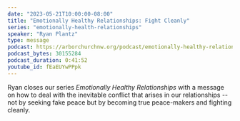 ```yaml
---
date: "2023-05-21T10:00:00-08:00"
title: "Emotionally Healthy Relationships: Fight Cleanly"
series: "emotionally-health-relationships"
speaker: "Ryan Plantz"
type: message
podcast: https://arborchurchnw.org/podcast/emotionally-healthy-relationships-fight-cleanly.mp3
podcast_bytes: 30155284
podcast_duration: 0:41:52
youtube_id: fEaEUYwPPpk
---
```


Ryan closes our series _Emotionally Healthy Relationships_ with a message on how to deal with the inevitable conflict that arises in our relationships -- not by seeking fake peace but by becoming true peace-makers and fighting cleanly.
